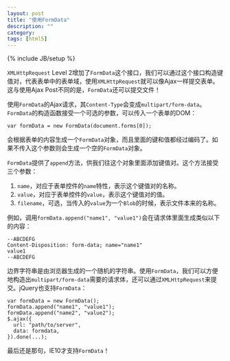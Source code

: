 ```yaml
---
layout: post
title: "使用FormData"
description: ""
category: 
tags: [html5]
---
```

{% include JB/setup %}

`XMLHttpRequest` Level 2增加了`FormData`这个接口，我们可以通过这个接口构造键值对，代表表单中的表单域，使用`XMLHttpRequest`就可以像Ajax一样提交表单。这与使用Ajax Post不同的是，`FormData`还可以提交文件！

使用`FormData`的Ajax请求，其`Content-Type`会变成`multipart/form-data`。`FormData`的构造函数接受一个可选的参数，可以传入一个表单的DOM：

    var formData = new FormData(document.forms[0]);

会根据表单的内容生成一个`FormData`对象，而且里面的键和值都经过编码了。如果不传入这个参数则会生成一个空的`FormData`对象。

`FormData`提供了`append`方法，供我们往这个对象里面添加键值对。这个方法接受三个参数：

1. `name`，对应于表单控件的`name`特性，表示这个键值对的名称。
2. `value`，对应于表单控件的`value`，表示这个键值对的值。
3. `filename`，可选，当传入的`value`为一个`Blob`的时候，表示文件本来的名称。

例如，调用`formData.append("name1", "value1")`会在请求体里面生成类似以下的内容：

    --ABCDEFG
    Content-Disposition: form-data; name="name1"
	value1
    --ABCDEFG

边界字符串是由浏览器生成的一个随机的字符串。使用`FormData`，我们可以方便地构造出`multipart/form-data`需要的请求体，还可以通过`XMLHttpRequest`来提交。jQuery也支持`FormData`：

    var formData = new FormData();
    formData.append("name1", "value1");
    formData.append("name2", "value2");
    $.ajax({
      url: "path/to/server",
      data: formdata,
    }).done(...);

最后还是那句，IE10才支持`FormData`！
